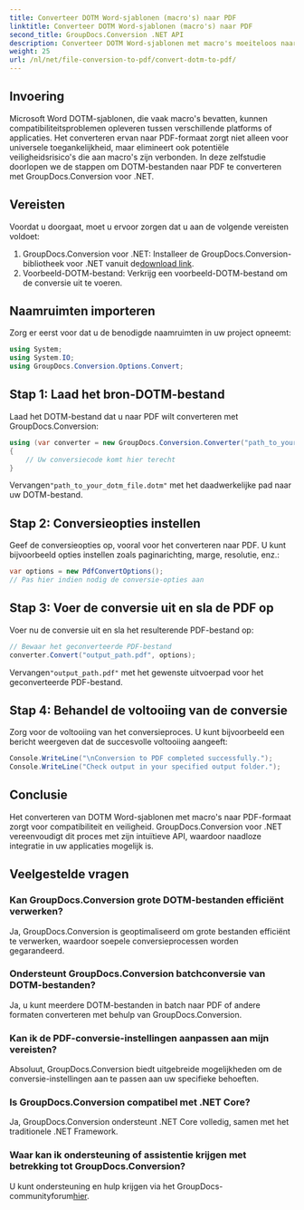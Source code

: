 ```yaml
---
title: Converteer DOTM Word-sjablonen (macro's) naar PDF
linktitle: Converteer DOTM Word-sjablonen (macro's) naar PDF
second_title: GroupDocs.Conversion .NET API
description: Converteer DOTM Word-sjablonen met macro's moeiteloos naar PDF met GroupDocs.Conversion voor .NET. Garandeer compatibiliteit en veiligheid met eenvoudige stappen.
weight: 25
url: /nl/net/file-conversion-to-pdf/convert-dotm-to-pdf/
---
```

## Invoering
Microsoft Word DOTM-sjablonen, die vaak macro's bevatten, kunnen compatibiliteitsproblemen opleveren tussen verschillende platforms of applicaties. Het converteren ervan naar PDF-formaat zorgt niet alleen voor universele toegankelijkheid, maar elimineert ook potentiële veiligheidsrisico's die aan macro's zijn verbonden. In deze zelfstudie doorlopen we de stappen om DOTM-bestanden naar PDF te converteren met GroupDocs.Conversion voor .NET.
## Vereisten
Voordat u doorgaat, moet u ervoor zorgen dat u aan de volgende vereisten voldoet:
1.  GroupDocs.Conversion voor .NET: Installeer de GroupDocs.Conversion-bibliotheek voor .NET vanuit de[download link](https://releases.groupdocs.com/conversion/net/). 
2. Voorbeeld-DOTM-bestand: Verkrijg een voorbeeld-DOTM-bestand om de conversie uit te voeren.

## Naamruimten importeren
Zorg er eerst voor dat u de benodigde naamruimten in uw project opneemt:
```csharp
using System;
using System.IO;
using GroupDocs.Conversion.Options.Convert;
```
## Stap 1: Laad het bron-DOTM-bestand
Laad het DOTM-bestand dat u naar PDF wilt converteren met GroupDocs.Conversion:
```csharp
using (var converter = new GroupDocs.Conversion.Converter("path_to_your_dotm_file.dotm"))
{
    // Uw conversiecode komt hier terecht
}
```
 Vervangen`"path_to_your_dotm_file.dotm"` met het daadwerkelijke pad naar uw DOTM-bestand.
## Stap 2: Conversieopties instellen
Geef de conversieopties op, vooral voor het converteren naar PDF. U kunt bijvoorbeeld opties instellen zoals paginarichting, marge, resolutie, enz.:
```csharp
var options = new PdfConvertOptions();
// Pas hier indien nodig de conversie-opties aan
```
## Stap 3: Voer de conversie uit en sla de PDF op
Voer nu de conversie uit en sla het resulterende PDF-bestand op:
```csharp
// Bewaar het geconverteerde PDF-bestand
converter.Convert("output_path.pdf", options);
```
 Vervangen`"output_path.pdf"` met het gewenste uitvoerpad voor het geconverteerde PDF-bestand.
## Stap 4: Behandel de voltooiing van de conversie
Zorg voor de voltooiing van het conversieproces. U kunt bijvoorbeeld een bericht weergeven dat de succesvolle voltooiing aangeeft:
```csharp
Console.WriteLine("\nConversion to PDF completed successfully.");
Console.WriteLine("Check output in your specified output folder.");
```

## Conclusie
Het converteren van DOTM Word-sjablonen met macro's naar PDF-formaat zorgt voor compatibiliteit en veiligheid. GroupDocs.Conversion voor .NET vereenvoudigt dit proces met zijn intuïtieve API, waardoor naadloze integratie in uw applicaties mogelijk is.
## Veelgestelde vragen
### Kan GroupDocs.Conversion grote DOTM-bestanden efficiënt verwerken?
Ja, GroupDocs.Conversion is geoptimaliseerd om grote bestanden efficiënt te verwerken, waardoor soepele conversieprocessen worden gegarandeerd.
### Ondersteunt GroupDocs.Conversion batchconversie van DOTM-bestanden?
Ja, u kunt meerdere DOTM-bestanden in batch naar PDF of andere formaten converteren met behulp van GroupDocs.Conversion.
### Kan ik de PDF-conversie-instellingen aanpassen aan mijn vereisten?
Absoluut, GroupDocs.Conversion biedt uitgebreide mogelijkheden om de conversie-instellingen aan te passen aan uw specifieke behoeften.
### Is GroupDocs.Conversion compatibel met .NET Core?
Ja, GroupDocs.Conversion ondersteunt .NET Core volledig, samen met het traditionele .NET Framework.
### Waar kan ik ondersteuning of assistentie krijgen met betrekking tot GroupDocs.Conversion?
 U kunt ondersteuning en hulp krijgen via het GroupDocs-communityforum[hier](https://forum.groupdocs.com/c/conversion/11).